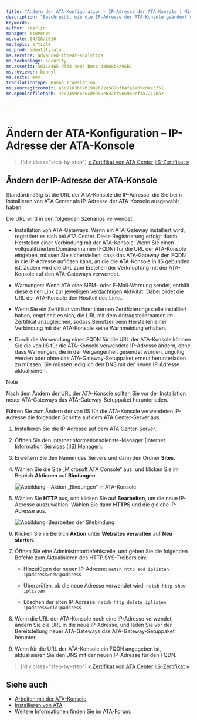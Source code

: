 ```yaml
---
title: "Ändern der ATA-Konfiguration – IP-Adresse der ATA-Konsole | Microsoft ATA"
description: "Beschreibt, wie die IP-Adresse der ATA-Konsole geändert wird, über die eine Verknüpfung mit der ATA-Konsole auf den ATA-Gateways erstellt wird."
keywords: 
author: rkarlin
manager: stevenpo
ms.date: 04/28/2016
ms.topic: article
ms.prod: identity-ata
ms.service: advanced-threat-analytics
ms.technology: security
ms.assetid: 50118465-df34-4e04-b0cc-48808b6a96b1
ms.reviewer: bennyl
ms.suite: ems
translationtype: Human Translation
ms.sourcegitcommit: a5c7163bc7b1989672e587bfb4fa6a65cd4e3751
ms.openlocfilehash: 3c02459e6a0cde359e632bf966948cf3a72170a2


---
```


# Ändern der ATA-Konfiguration – IP-Adresse der ATA-Konsole

>[!div class="step-by-step"]
[« Zertifikat von ATA Center](modifying-ata-config-centercert.md)
[IIS-Zertifikat »](modifying-ata-config-iiscert.md)

## Ändern der IP-Adresse der ATA-Konsole
Standardmäßig ist die URL der ATA-Konsole die IP-Adresse, die Sie beim Installieren von ATA Center als IP-Adresse der ATA-Konsole ausgewählt haben.

Die URL wird in den folgenden Szenarios verwendet:

-   Installation von ATA-Gateways: Wenn ein ATA-Gateway installiert wird, registriert es sich bei ATA Center. Diese Registrierung erfolgt durch Herstellen einer Verbindung mit der ATA-Konsole. Wenn Sie einen vollqualifizierten Domänennamen (FQDN) für die URL der ATA-Konsole eingeben, müssen Sie sicherstellen, dass das ATA-Gateway den FQDN in die IP-Adresse auflösen kann, an die die ATA-Konsole in IIS gebunden ist. Zudem wird die URL zum Erstellen der Verknüpfung mit der ATA-Konsole auf den ATA-Gateways verwendet.

-   Warnungen: Wenn ATA eine SIEM- oder E-Mail-Warnung sendet, enthält diese einen Link zur jeweiligen verdächtigen Aktivität. Dabei bildet die URL der ATA-Konsole den Hostteil des Links.

-   Wenn Sie ein Zertifikat von Ihrer internen Zertifizierungsstelle installiert haben, empfiehlt es sich, die URL mit dem Antragstellernamen im Zertifikat anzugleichen, sodass Benutzer beim Herstellen einer Verbindung mit der ATA-Konsole keine Warnmeldung erhalten.

-   Durch die Verwendung eines FQDN für die URL der ATA-Konsole können Sie die von IIS für die ATA-Konsole verwendete IP-Adresse ändern, ohne dass Warnungen, die in der Vergangenheit gesendet wurden, ungültig werden oder ohne das ATA-Gateway-Setuppaket erneut herunterladen zu müssen. Sie müssen lediglich den DNS mit der neuen IP-Adresse aktualisieren.

> [!NOTE]
> Nach dem Ändern der URL der ATA-Konsole sollten Sie vor der Installation neuer ATA-Gateways das ATA-Gateway-Setuppaket herunterladen.

Führen Sie zum Ändern der von IIS für die ATA-Konsole verwendeten IP-Adresse die folgenden Schritte auf dem ATA Center-Server aus.

1.  Installieren Sie die IP-Adresse auf dem ATA Center-Server.

2.  Öffnen Sie den Internetinformationsdienste-Manager (Internet Information Services (IIS) Manager).

3.  Erweitern Sie den Namen des Servers und dann den Ordner **Sites**.

4.  Wählen Sie die Site „Microsoft ATA Console“ aus, und klicken Sie im Bereich **Aktionen** auf **Bindungen**.

    ![Abbildung – Aktion „Bindungen“ in ATA-Konsole](media/ATA-console-change-IP-bindings.jpg)

5.  Wählen Sie **HTTP** aus, und klicken Sie auf **Bearbeiten**, um die neue IP-Adresse auszuwählen. Wählen Sie dann **HTTPS** und die gleiche IP-Adresse aus.

    ![Abbildung: Bearbeiten der Sitebindung](media/ATA-change-console-IP.jpg)

6.  Klicken Sie im Bereich **Aktion** unter **Websites verwalten** auf **Neu starten**.

7.  Öffnen Sie eine Administratorbefehlszeile, und geben Sie die folgenden Befehle zum Aktualisieren des HTTP.SYS-Treibers ein:

    -   Hinzufügen der neuen IP-Adresse:  `netsh http add iplisten ipaddress=newipaddress`

    -   Überprüfen, ob die neue Adresse verwendet wird:  `netsh http show iplisten`

    -   Löschen der alten IP-Adresse:  `netsh http delete iplisten ipaddress=oldipaddress`

8.  Wenn die URL der ATA-Konsole noch eine IP-Adresse verwendet, ändern Sie die URL in die neue IP-Adresse, und laden Sie vor der Bereitstellung neuer ATA-Gateways das ATA-Gateway-Setuppaket herunter.

9. Wenn für die URL der ATA-Konsole ein FQDN angegeben ist, aktualisieren Sie den DNS mit der neuen IP-Adresse für den FQDN.

>[!div class="step-by-step"]
[« Zertifikat von ATA Center](modifying-ata-config-centercert.md)
[IIS-Zertifikat »](modifying-ata-config-iiscert.md)


## Siehe auch
- [Arbeiten mit der ATA-Konsole](working-with-ata-console.md)
- [Installieren von ATA](install-ata.md)
- [Weitere Informationen finden Sie im ATA-Forum.](https://social.technet.microsoft.com/Forums/security/home?forum=mata)



<!--HONumber=Jul16_HO3-->


